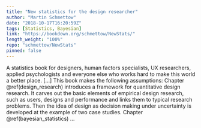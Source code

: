 ```yaml
---
title: "New statistics for the design researcher"
author: "Martin Schmettow"
date: "2018-10-17T16:20:59Z"
tags: [Statistics, Bayesian]
link: "https://bookdown.org/schmettow/NewStats/"
length_weight: "100%"
repo: "schmettow/NewStats"
pinned: false
---
```


A statistics book for designers, human factors specialists, UX researchers, applied psychologists and everyone else who works hard to make this world a better place. [...] This book makes the following assumptions: Chapter @ref(design_research) introduces a framework for quantitative design research. It carves out the basic elements of empirical design research, such as users, designs and performance and links them to typical research problems. Then the idea of design as decision making under uncertainty is developed at the example of two case studies. Chapter @ref(bayesian_statistics) ...
